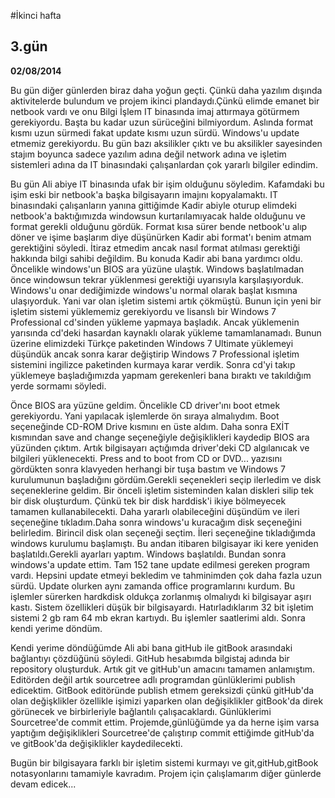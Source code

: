 #İkinci hafta

## 3.gün
**02/08/2014**


Bu gün diğer günlerden biraz daha yoğun geçti. Çünkü daha yazılım dışında aktivitelerde bulundum ve projem ikinci plandaydı.Çünkü elimde emanet bir netbook vardı ve onu Bilgi İşlem IT binasında imaj attırmaya götürmem gerekiyordu. Başta bu kadar uzun sürüceğini bilmiyordum. Aslında format kısmı uzun sürmedi fakat update kısmı uzun sürdü. Windows'u update etmemiz gerekiyordu. Bu gün bazı aksilikler çıktı ve bu aksilikler sayesinden stajım boyunca sadece yazılım adına değil network adına ve işletim sistemleri adına da IT binasındaki çalışanlardan çok yararlı bilgiler edindim.

Bu gün Ali abiye IT binasında ufak bir işim olduğunu söyledim. Kafamdaki bu işim eski bir netbook'a başka bilgisayarın imajını kopyalamaktı. IT binasındaki çalışanların yanına gittiğimde Kadir abiyle oturup elimdeki netbook'a baktığımızda windowsun kurtarılamıyacak halde olduğunu ve format gerekli olduğunu gördük. Format kısa sürer bende netbook'u alıp döner ve işime başlarım diye düşünürken Kadir abi format'ı benim atmam gerektiğini söyledi. İtiraz etmedim ancak nasıl format atılması gerektiği hakkında bilgi sahibi değildim. Bu konuda Kadir abi bana yardımcı oldu. Öncelikle windows'un BIOS ara yüzüne ulaştık. Windows başlatılmadan önce windowsun tekrar yüklenmesi gerektiği uyarısıyla karşılaşıyorduk. Windows'u onar dediğimizde windows'u normal olarak başlat kısmına ulaşıyorduk. Yani var olan işletim sistemi artık çökmüştü. Bunun için yeni bir işletim sistemi yüklememiz gerekiyordu ve lisanslı bir Windows 7 Professional cd'sinden yükleme yapmaya başladık. Ancak yüklemenin yarısında cd'deki hasardan kaynaklı olarak yükleme tamamlanamadı. Bunun üzerine elimizdeki Türkçe paketinden Windows 7 Ultimate yüklemeyi düşündük ancak sonra karar değiştirip Windows 7 Professional işletim sistemini ingilizce paketinden kurmaya karar verdik. Sonra cd'yi takıp yüklemeye başladığımızda yapmam gerekenleri bana bıraktı ve takıldığım yerde sormamı söyledi.

Önce BIOS ara yüzüne geldim. Öncelikle CD driver'ını boot etmek gerekiyordu. Yani yapılacak işlemlerde ön sıraya almalıydım. Boot seçeneğinde CD-ROM Drive kısmını en üste aldım. Daha sonra EXİT kısmından save and change seçeneğiyle değişiklikleri kaydedip BIOS ara yüzünden çıktım. Artık bilgisayarı açtığımda driver'deki CD algılanıcak ve bilgileri yüklenecekti. Press and to boot from CD or DVD... yazısını gördükten sonra klavyeden herhangi bir tuşa bastım ve Windows 7 kurulumunun başladığını gördüm.Gerekli seçenekleri seçip ilerledim ve disk seçeneklerine geldim. Bir önceli işletim sisteminden kalan diskleri silip tek bir disk oluşturdum. Çünkü tek bir disk harddisk'i ikiye bölmeyecek tamamen kullanabilecekti. Daha yararlı olabileceğini düşündüm ve ileri seçeneğine tıkladım.Daha sonra windows'u kuracağım disk seçeneğini belirledim. Birincil disk olan seçeneği seçtim. İleri seçeneğine tıkladığımda windows kurulumu başlamıştı. Bu andan itibaren bilgisayar iki kere yeniden başlatıldı.Gerekli ayarları yaptım. Windows başlatıldı. Bundan sonra windows'a update ettim. Tam 152 tane update edilmesi gereken program vardı. Hepsini update etmeyi bekledim ve tahminimden çok daha fazla uzun sürdü. Update olurken aynı zamanda office programlarını kurdum. Bu işlemler sürerken hardkdisk oldukça zorlanmış olmalıydı ki bilgisayar aşırı kastı. Sistem özellikleri düşük bir bilgisayardı. Hatırladıklarım 32 bit işletim sistemi 2 gb ram 64 mb ekran kartıydı. Bu işlemler saatlerimi aldı. Sonra kendi yerime döndüm.

Kendi yerime döndüğümde Ali abi bana gitHub ile gitBook arasındaki  bağlantıyı çözdüğünü söyledi. GitHub hesabımda bilgistaj adında bir repository oluşturduk. Artık git ve gitHub'un amacını tamamen anlamıştım. Editörden değil artık sourcetree adlı programdan günlüklerimi publish edicektim. GitBook editöründe publish etmem gereksizdi çünkü gitHub'da olan değişklikler özellikle işimizi yaparken olan değişiklikler gitBook'da direk görünecek ve birbirleriyle bağlantılı çalışacaklardı. Günlüklerimi Sourcetree'de commit ettim. Projemde,günlüğümde ya da herne işim varsa yaptığım değişiklikleri Sourcetree'de çalıştırıp commit ettiğimde gitHub'da ve gitBook'da değişiklikler kaydedilecekti.

Bugün bir bilgisayara farklı bir işletim sistemi kurmayı ve git,gitHub,gitBook notasyonlarını tamamiyle kavradım. Projem için çalışlamarım diğer günlerde devam edicek...
